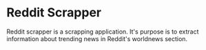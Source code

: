 # Reddit Scrapper

Reddit scrapper is a scrapping application. It's purpose is to extract information about trending news in Reddit's worldnews section.